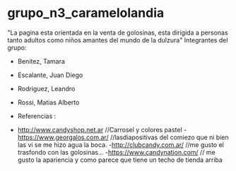 # grupo_n3_caramelolandia
"La pagina esta orientada en la venta de golosinas, esta dirigida a personas tanto adultos como niños amantes del mundo de la dulzura"
Integrantes del grupo:

* Benitez, Tamara
* Escalante, Juan Diego
* Rodriguez, Leandro
* Rossi, Matias Alberto

* Referencias :

- http://www.candyshop.net.ar //Carrosel y colores pastel
-https://www.georgalos.com.ar/   //lasdiapositivas del comiezo que ni bien las vi se me hizo agua la boca.
-http://clubcandy.com.ar/ //me gusto el trasfondo con las golosinas... 
-https://www.candynation.com/ // me gusto la apariencia y como parece que tiene un techo de tienda arriba
